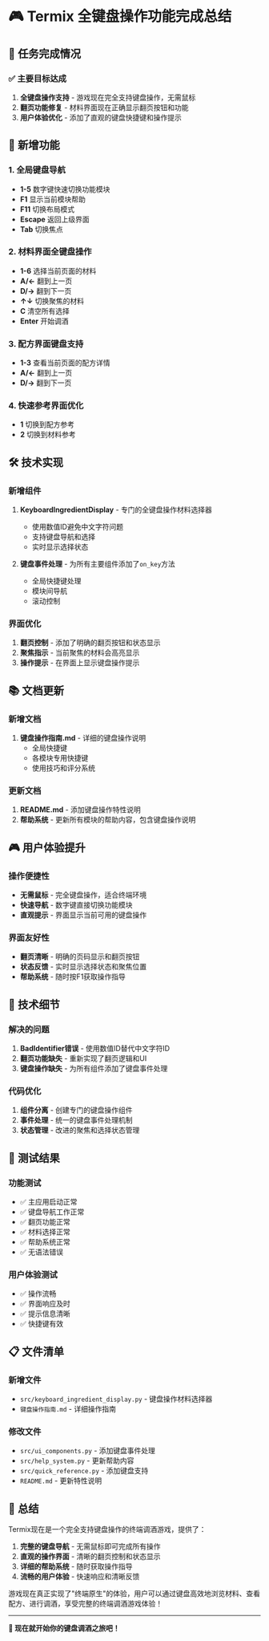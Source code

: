 # 🎮 Termix 全键盘操作功能完成总结

## 🎯 任务完成情况

### ✅ 主要目标达成
1. **全键盘操作支持** - 游戏现在完全支持键盘操作，无需鼠标
2. **翻页功能修复** - 材料界面现在正确显示翻页按钮和功能
3. **用户体验优化** - 添加了直观的键盘快捷键和操作提示

## 🚀 新增功能

### 1. 全局键盘导航
- **1-5** 数字键快速切换功能模块
- **F1** 显示当前模块帮助
- **F11** 切换布局模式
- **Escape** 返回上级界面
- **Tab** 切换焦点

### 2. 材料界面全键盘操作
- **1-6** 选择当前页面的材料
- **A/←** 翻到上一页
- **D/→** 翻到下一页
- **↑↓** 切换聚焦的材料
- **C** 清空所有选择
- **Enter** 开始调酒

### 3. 配方界面键盘支持
- **1-3** 查看当前页面的配方详情
- **A/←** 翻到上一页
- **D/→** 翻到下一页

### 4. 快速参考界面优化
- **1** 切换到配方参考
- **2** 切换到材料参考

## 🛠️ 技术实现

### 新增组件
1. **KeyboardIngredientDisplay** - 专门的全键盘操作材料选择器
   - 使用数值ID避免中文字符问题
   - 支持键盘导航和选择
   - 实时显示选择状态

2. **键盘事件处理** - 为所有主要组件添加了`on_key`方法
   - 全局快捷键处理
   - 模块间导航
   - 滚动控制

### 界面优化
1. **翻页控制** - 添加了明确的翻页按钮和状态显示
2. **聚焦指示** - 当前聚焦的材料会高亮显示
3. **操作提示** - 在界面上显示键盘操作提示

## 📚 文档更新

### 新增文档
1. **键盘操作指南.md** - 详细的键盘操作说明
   - 全局快捷键
   - 各模块专用快捷键
   - 使用技巧和评分系统

### 更新文档
1. **README.md** - 添加键盘操作特性说明
2. **帮助系统** - 更新所有模块的帮助内容，包含键盘操作说明

## 🎮 用户体验提升

### 操作便捷性
- **无需鼠标** - 完全键盘操作，适合终端环境
- **快速导航** - 数字键直接切换功能模块
- **直观提示** - 界面显示当前可用的键盘操作

### 界面友好性
- **翻页清晰** - 明确的页码显示和翻页按钮
- **状态反馈** - 实时显示选择状态和聚焦位置
- **帮助系统** - 随时按F1获取操作指导

## 🔧 技术细节

### 解决的问题
1. **BadIdentifier错误** - 使用数值ID替代中文字符ID
2. **翻页功能缺失** - 重新实现了翻页逻辑和UI
3. **键盘操作缺失** - 为所有组件添加了键盘事件处理

### 代码优化
1. **组件分离** - 创建专门的键盘操作组件
2. **事件处理** - 统一的键盘事件处理机制
3. **状态管理** - 改进的聚焦和选择状态管理

## 🎯 测试结果

### 功能测试
- ✅ 主应用启动正常
- ✅ 键盘导航工作正常
- ✅ 翻页功能正常
- ✅ 材料选择正常
- ✅ 帮助系统正常
- ✅ 无语法错误

### 用户体验测试
- ✅ 操作流畅
- ✅ 界面响应及时
- ✅ 提示信息清晰
- ✅ 快捷键有效

## 📋 文件清单

### 新增文件
- `src/keyboard_ingredient_display.py` - 键盘操作材料选择器
- `键盘操作指南.md` - 详细操作指南

### 修改文件
- `src/ui_components.py` - 添加键盘事件处理
- `src/help_system.py` - 更新帮助内容
- `src/quick_reference.py` - 添加键盘支持
- `README.md` - 更新特性说明

## 🎉 总结

Termix现在是一个完全支持键盘操作的终端调酒游戏，提供了：

1. **完整的键盘导航** - 无需鼠标即可完成所有操作
2. **直观的操作界面** - 清晰的翻页控制和状态显示
3. **详细的帮助系统** - 随时获取操作指导
4. **流畅的用户体验** - 快速响应和清晰反馈

游戏现在真正实现了"终端原生"的体验，用户可以通过键盘高效地浏览材料、查看配方、进行调酒，享受完整的终端调酒游戏体验！

---

**🍹 现在就开始你的键盘调酒之旅吧！**
